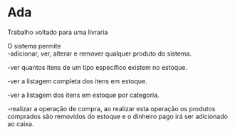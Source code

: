 # Ada

Trabalho voltado para uma livraria

O sistema permite  
-adicionar, ver, alterar e remover qualquer produto do sistema.

-ver quantos itens de um tipo específico existem no estoque.

-ver a listagem completa dos itens em estoque.

-ver a listagem dos itens em estoque por categoria.

-realizar a operação de compra, ao realizar esta operação os produtos comprados são removidos do estoque e o dinheiro pago irá ser adicionado ao caixa.

